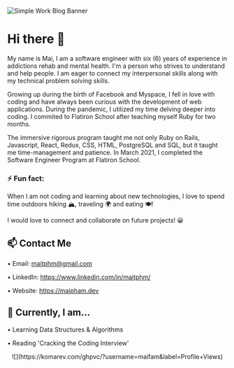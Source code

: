 ![Simple Work Blog Banner](https://user-images.githubusercontent.com/72598552/118063236-a919ab80-b366-11eb-91f0-20fd9ae27217.png)
# Hi there 👋

<!--
**maifam/maifam** is a ✨ _special_ ✨ repository because its `README.md` (this file) appears on your GitHub profile.

Here are some ideas to get you started:

- 🔭 I’m currently working on ...
- 🌱 I’m currently learning ...
- 👯 I’m looking to collaborate on ...
- 🤔 I’m looking for help with ...
- 💬 Ask me about ...
- 📫 How to reach me: ...
- 😄 Pronouns: ...
- ⚡ Fun fact: ...
-->
 My name is Mai, I am a software engineer with six (6) years of experience in addictions rehab and mental health. I'm a person who strives to understand and help people. I am eager to connect my interpersonal skills along with my technical problem solving skills. 

Growing up during the birth of Facebook and Myspace, I fell in love with coding and have always been curious with the development of web applications. During the pandemic, I utilized my time delving deeper into coding. I commited to Flatiron School after teaching myself Ruby for two months. 

The immersive rigorous program taught me not only Ruby on Rails, Javascript, React, Redux, CSS, HTML, PostgreSQL and SQL, but it taught me time-management and patience. In March 2021, I completed the Software Engineer Program at Flatiron School. 

### ⚡ Fun fact: 

When I am not coding and learning about new technologies, I love to spend time outdoors hiking 🏔, traveling 🌍 and eating 🍽! 

I would love to connect and collaborate on future projects! 😀

## 📫 Contact Me 

• Email: maitphm@gmail.com

• LinkedIn: https://www.linkedin.com/in/maitphm/

• Website: https://maipham.dev

## 🌱 Currently, I am... 

• Learning Data Structures & Algorithms

• Reading 'Cracking the Coding Interview' 



<div align='center'>
  ![](https://komarev.com/ghpvc/?username=maifam&label=Profile+Views)
</div>

